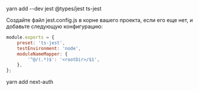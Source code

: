 yarn add --dev jest @types/jest ts-jest

Создайте файл jest.config.js в корне вашего проекта, если его еще нет, и добавьте следующую конфигурацию:

```js
module.exports = {
    preset: 'ts-jest',
    testEnvironment: 'node',
    moduleNameMapper: {
        '^@/(.*)$': '<rootDir>/$1',
    },
};
```
yarn add next-auth


